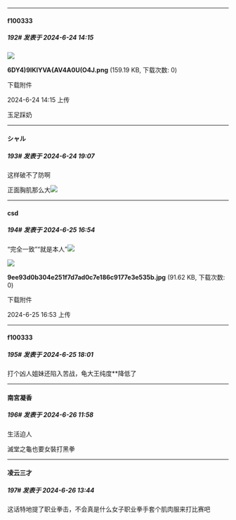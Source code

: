﻿
*****

####  f100333  
##### 192#       发表于 2024-6-24 14:15

<img src="https://img.saraba1st.com/forum/202406/24/141503pes93iigrg9idxzi.png" referrerpolicy="no-referrer">

<strong>6DY4)9IKIYVA{AV4A0U(O4J.png</strong> (159.19 KB, 下载次数: 0)

下载附件

2024-6-24 14:15 上传

玉足踩奶


*****

####  シャル  
##### 193#       发表于 2024-6-24 19:07

这样破不了防啊

正面胸肌那么大<img src="https://static.saraba1st.com/image/smiley/face2017/091.png" referrerpolicy="no-referrer">


*****

####  csd  
##### 194#       发表于 2024-6-25 16:54

“完全一致”“就是本人”<img src="https://static.saraba1st.com/image/smiley/face2017/037.png" referrerpolicy="no-referrer">

<img src="https://img.saraba1st.com/forum/202406/25/165303lohca20icmm2hoe5.jpg" referrerpolicy="no-referrer">

<strong>9ee93d0b304e251f7d7ad0c7e186c9177e3e535b.jpg</strong> (91.62 KB, 下载次数: 0)

下载附件

2024-6-25 16:53 上传


*****

####  f100333  
##### 195#       发表于 2024-6-25 18:01

打个凶人姐妹还陷入苦战，龟大王纯度**降低了


*****

####  南宮凝香  
##### 196#       发表于 2024-6-26 11:58

生活迫人

滅堂之龜也要女裝打黑拳


*****

####  凌云三才  
##### 197#       发表于 2024-6-26 13:44

这话特地提了职业拳击，不会真是什么女子职业拳手套个肌肉服来打比赛吧

